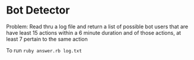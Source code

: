 # Bot Detector

Problem: Read thru a log file and return a list of possible bot users that are have least 15 actions within a 6 minute duration and of those actions, at least 7 pertain to the same action

To run `ruby answer.rb log.txt`
